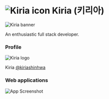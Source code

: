 # ![Kiria icon](https://i.imgur.com/JRSRj8v.png) Kiria (키리아)

![Kiria banner](https://i.imgur.com/XgYOuCd.png)
<!-- ![Kiria Banner](https://i.imgur.com/DPhAsb3.png) -->
<!-- ![Kiria Banner](https://i.imgur.com/9gv28xK.png) -->

An enthusiastic full stack developer.


### Profile

<!-- ![Kiria Logo](https://i.imgur.com/zMJt83Q.png) -->
![Kiria logo](https://i.imgur.com/ECgtYqh.png)

Kiria [@kiriashinhwa](https://twitter.com/kiriashinhwa)


### Web applications

![App Screenshot](https://i.imgur.com/2dnUd3y.png)
<!-- ![App Screenshot](https://i.imgur.com/kI9oKDN.png) -->


<!-- ### Links

[![portfolio](https://img.shields.io/badge/my_portfolio-000?style=for-the-badge&logo=ko-fi&logoColor=white)](https://kiria.dev/) 
[![twitter](https://img.shields.io/badge/twitter-1DA1F2?style=for-the-badge&logo=twitter&logoColor=white)](https://twitter.com/kirishinhwa) -->